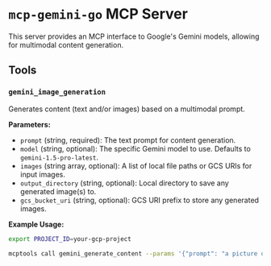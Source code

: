 # `mcp-gemini-go` MCP Server

This server provides an MCP interface to Google's Gemini models, allowing for multimodal content generation.

## Tools

### `gemini_image_generation`

Generates content (text and/or images) based on a multimodal prompt.

**Parameters:**

- `prompt` (string, required): The text prompt for content generation.
- `model` (string, optional): The specific Gemini model to use. Defaults to `gemini-1.5-pro-latest`.
- `images` (string array, optional): A list of local file paths or GCS URIs for input images.
- `output_directory` (string, optional): Local directory to save any generated image(s) to.
- `gcs_bucket_uri` (string, optional): GCS URI prefix to store any generated images.

**Example Usage:**

```bash
export PROJECT_ID=your-gcp-project

mcptools call gemini_generate_content --params '{"prompt": "a picture of a cat sitting on a table", "output_directory": "./output"}' ./mcp-gemini-go/mcp-gemini-go
```
